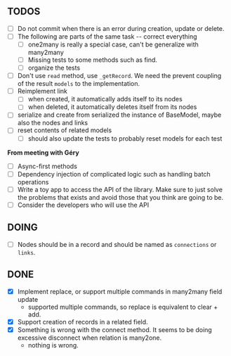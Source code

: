 ## TODOS

- [ ] Do not commit when there is an error during creation, update or delete.
- [ ] The following are parts of the same task -- correct everything
  - [ ] one2many is really a special case, can't be generalize with many2many
  - [ ] Missing tests to some methods such as find.
  - [ ] organize the tests
- [ ] Don't use `read` method, use `_getRecord`. We need the prevent coupling of
      the result `models` to the implementation.
- [ ] Reimplement link
  - [ ] when created, it automatically adds itself to its nodes
  - [ ] when deleted, it automatically deletes itself from its nodes
- [ ] serialize and create from serialized the instance of BaseModel, maybe also
      the nodes and links
- [ ] reset contents of related models
  - [ ] should also update the tests to probably reset models for each test

**From meeting with Géry**

- [ ] Async-first methods
- [ ] Dependency injection of complicated logic such as handling batch operations
- [ ] Write a toy app to access the API of the library. Make sure to just solve
  the problems that exists and avoid those that you think are going to be.
- [ ] Consider the developers who will use the API

## DOING

- [ ] Nodes should be in a record and should be named as `connections` or `links`.

## DONE

- [x] Implement replace, or support multiple commands in many2many field update
  - supported multiple commands, so replace is equivalent to clear + add.
- [x] Support creation of records in a related field.
- [x] Something is wrong with the connect method. It seems to be doing excessive
      disconnect when relation is many2one.
  - nothing is wrong.
